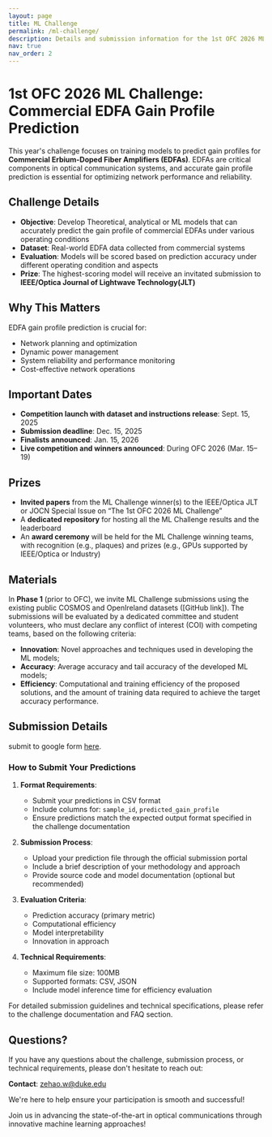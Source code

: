 ```yaml
---
layout: page
title: ML Challenge
permalink: /ml-challenge/
description: Details and submission information for the 1st OFC 2026 ML Challenge.
nav: true
nav_order: 2
---
```


# 1st OFC 2026 ML Challenge: Commercial EDFA Gain Profile Prediction

This year's challenge focuses on training models to predict gain profiles for **Commercial Erbium-Doped Fiber Amplifiers (EDFAs)**. EDFAs are critical components in optical communication systems, and accurate gain profile prediction is essential for optimizing network performance and reliability.

## Challenge Details

- **Objective**: Develop Theoretical, analytical or ML models that can accurately predict the gain profile of commercial EDFAs under various operating conditions
- **Dataset**: Real-world EDFA data collected from commercial systems
- **Evaluation**: Models will be scored based on prediction accuracy under different operating condition and aspects
- **Prize**: The highest-scoring model will receive an invitated submission to **IEEE/Optica Journal of Lightwave Technology(JLT)**

## Why This Matters

EDFA gain profile prediction is crucial for:
- Network planning and optimization
- Dynamic power management
- System reliability and performance monitoring
- Cost-effective network operations

## Important Dates

- **Competition launch with dataset and instructions release**: Sept. 15, 2025
- **Submission deadline**: Dec. 15, 2025
- **Finalists announced**: Jan. 15, 2026
- **Live competition and winners announced**: During OFC 2026 (Mar. 15–19)

## Prizes

- **Invited papers** from the ML Challenge winner(s) to the IEEE/Optica JLT or JOCN Special Issue on “The 1st OFC 2026 ML Challenge”
- A **dedicated repository** for hosting all the ML Challenge results and the leaderboard
- An **award ceremony** will be held for the ML Challenge winning teams, with recognition (e.g., plaques) and prizes (e.g., GPUs supported by IEEE/Optica or Industry)

## Materials

In **Phase 1** (prior to OFC), we invite ML Challenge submissions using the existing public COSMOS and OpenIreland datasets ([GitHub link]). The submissions will be evaluated by a dedicated committee and student volunteers, who must declare any conflict of interest (COI) with competing teams, based on the following criteria:

- **Innovation**: Novel approaches and techniques used in developing the ML models;
- **Accuracy**: Average accuracy and tail accuracy of the developed ML models;
- **Efficiency**: Computational and training efficiency of the proposed solutions, and the amount of training data required to achieve the target accuracy performance.

## Submission Details

submit to google form [here](mailto:zehao.w@duke.edu).

### How to Submit Your Predictions

1. **Format Requirements**:
   - Submit your predictions in CSV format
   - Include columns for: `sample_id`, `predicted_gain_profile`
   - Ensure predictions match the expected output format specified in the challenge documentation

2. **Submission Process**:
   - Upload your prediction file through the official submission portal
   - Include a brief description of your methodology and approach
   - Provide source code and model documentation (optional but recommended)

3. **Evaluation Criteria**:
   - Prediction accuracy (primary metric)
   - Computational efficiency
   - Model interpretability
   - Innovation in approach

4. **Technical Requirements**:
   - Maximum file size: 100MB
   - Supported formats: CSV, JSON
   - Include model inference time for efficiency evaluation

For detailed submission guidelines and technical specifications, please refer to the challenge documentation and FAQ section.

## Questions?

If you have any questions about the challenge, submission process, or technical requirements, please don't hesitate to reach out:

**Contact**: [zehao.w@duke.edu](mailto:zehao.w@duke.edu)

We're here to help ensure your participation is smooth and successful!

Join us in advancing the state-of-the-art in optical communications through innovative machine learning approaches! 